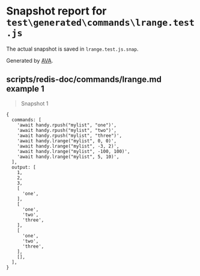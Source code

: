 # Snapshot report for `test\generated\commands\lrange.test.js`

The actual snapshot is saved in `lrange.test.js.snap`.

Generated by [AVA](https://ava.li).

## scripts/redis-doc/commands/lrange.md example 1

> Snapshot 1

    {
      commands: [
        'await handy.rpush("mylist", "one")',
        'await handy.rpush("mylist", "two")',
        'await handy.rpush("mylist", "three")',
        'await handy.lrange("mylist", 0, 0)',
        'await handy.lrange("mylist", -3, 2)',
        'await handy.lrange("mylist", -100, 100)',
        'await handy.lrange("mylist", 5, 10)',
      ],
      output: [
        1,
        2,
        3,
        [
          'one',
        ],
        [
          'one',
          'two',
          'three',
        ],
        [
          'one',
          'two',
          'three',
        ],
        [],
      ],
    }
